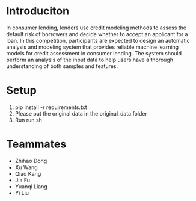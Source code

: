 # Introduciton
In consumer lending, lenders use credit modeling methods to assess the default risk of borrowers and decide whether to accept an applicant for a loan. In this competition, participants are expected to design an automatic analysis and modeling system that provides reliable machine learning models for credit assessment in consumer lending. The system should perform an analysis of the input data to help users have a thorough understanding of both samples and features. 

# Setup
1. pip install -r requirements.txt
2. Please put the original data in the original_data folder
3. Run run.sh

# Teammates
* Zhihao Dong
* Xu Wang
* Qiao Kang
* Jia Fu
* Yuanqi Liang
* Yi Liu
